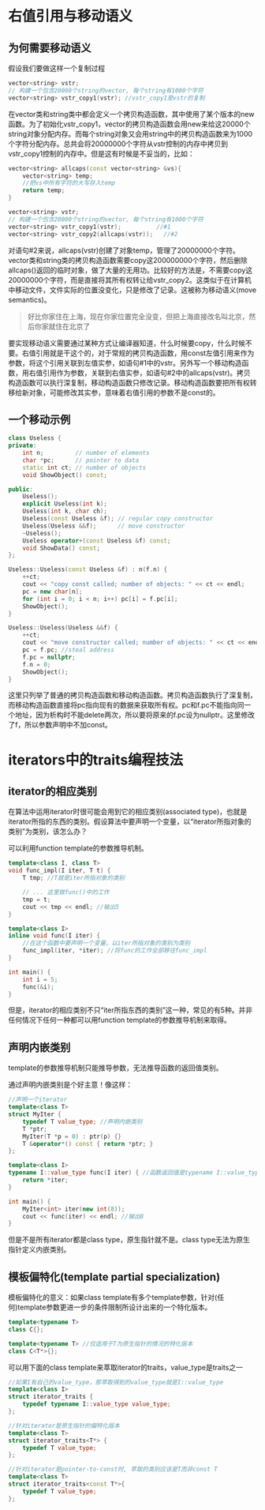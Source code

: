 # 右值引用与移动语义

## 为何需要移动语义

假设我们要做这样一个复制过程

```c++
vector<string> vstr;
// 构建一个包含20000个string的vector, 每个string有1000个字符
vector<string> vstr_copy1(vstr); //vstr_copy1是vstr的复制
```

在vector类和string类中都会定义一个拷贝构造函数，其中使用了某个版本的new函数。为了初始化vstr_copy1，vector<string>的拷贝构造函数会用new来给这20000个string对象分配内存。而每个string对象又会用string中的拷贝构造函数来为1000个字符分配内存。总共会将20000000个字符从vstr控制的内存中拷贝到vstr_copy1控制的内存中。但是这有时候是不妥当的，比如：

```c++
vector<string> allcaps(const vector<string> &vs){
    vector<string> temp;
    //把vs中所有字符的大写存入temp
    return temp;
}

vector<string> vstr;
// 构建一个包含20000个string的vector, 每个string有1000个字符
vector<string> vstr_copy1(vstr);          //#1
vector<string> vstr_copy2(allcaps(vstr));	//#2
```

对语句#2来说，allcaps(vstr)创建了对象temp，管理了20000000个字符。vector类和string类的拷贝构造函数需要copy这200000000个字符，然后删除allcaps()返回的临时对象，做了大量的无用功。比较好的方法是，不需要copy这20000000个字符，而是直接将其所有权转让给vstr_copy2。这类似于在计算机中移动文件，文件实际的位置没变化，只是修改了记录。这被称为移动语义(move semantics)。

> 好比你家住在上海，现在你家位置完全没变，但把上海直接改名叫北京，然后你家就住在北京了

要实现移动语义需要通过某种方式让编译器知道，什么时候要copy，什么时候不要。右值引用就是干这个的，对于常规的拷贝构造函数，用const左值引用来作为参数，将这个引用关联到左值实参，如语句#1中的vstr。另外写一个移动构造函数，用右值引用作为参数，关联到右值实参，如语句#2中的allcaps(vstr)。拷贝构造函数可以执行深复制，移动构造函数只修改记录。移动构造函数要把所有权转移给新对象，可能修改其实参，意味着右值引用的参数不是const的。

## 一个移动示例

```c++
class Useless {
private:
    int n;         // number of elements
    char *pc;      // pointer to data
    static int ct; // number of objects
    void ShowObject() const;

public:
    Useless();
    explicit Useless(int k);
    Useless(int k, char ch);
    Useless(const Useless &f); // regular copy constructor
    Useless(Useless &&f);      // move constructor
    ~Useless();
    Useless operator+(const Useless &f) const;
    void ShowData() const;
};

Useless::Useless(const Useless &f) : n(f.n) {
    ++ct;
    cout << "copy const called; number of objects: " << ct << endl;
    pc = new char[n];
    for (int i = 0; i < n; i++) pc[i] = f.pc[i];
    ShowObject();
}

Useless::Useless(Useless &&f) {
    ++ct;
    cout << "move constructor called; number of objects: " << ct << endl;
    pc = f.pc; //steal address
    f.pc = nullptr;
    f.n = 0;
    ShowObject();
}
```

这里只列举了普通的拷贝构造函数和移动构造函数。拷贝构造函数执行了深复制，而移动构造函数直接将pc指向现有的数据来获取所有权。pc和f.pc不能指向同一个地址，因为析构时不能delete两次，所以要将原来的f.pc设为nullptr。这里修改了f，所以参数声明中不加const。



# iterators中的traits编程技法

## iterator的相应类别

在算法中运用iterator时很可能会用到它的相应类别(associated type)，也就是iterator所指的东西的类别。假设算法中要声明一个变量，以“iterator所指对象的类别”为类别，该怎么办？

可以利用function template的参数推导机制。

```c++
template<class I, class T>
void func_impl(I iter, T t) {
    T tmp; //T就是iter所指对象的类别

    // ... 这里做func()中的工作
    tmp = t;
    cout << tmp << endl; //输出5
}

template<class I>
inline void func(I iter) {
    //在这个函数中要声明一个变量，以iter所指对象的类别为类别
    func_impl(iter, *iter); //将func的工作全部移往func_impl
}

int main() {
    int i = 5;
    func(&i);
}
```

但是，iterator的相应类别不只“iter所指东西的类别”这一种，常见的有5种。并非任何情况下任何一种都可以用function template的参数推导机制来取得。

## 声明内嵌类别

template的参数推导机制只能推导参数，无法推导函数的返回值类别。

通过声明内嵌类别是个好主意！像这样：

```c++
//声明一个iterator
template<class T>
struct MyIter {
    typedef T value_type; //声明内嵌类别
    T *ptr;
    MyIter(T *p = 0) : ptr(p) {}
    T &operator*() const { return *ptr; }
};

template<class I>
typename I::value_type func(I iter) { //函数返回值是typename I::value_type
    return *iter;
}

int main() {
    MyIter<int> iter(new int(8));
    cout << func(iter) << endl; //输出8
}
```

但是不是所有iterator都是class type，原生指针就不是。class type无法为原生指针定义内嵌类别。

## 模板偏特化(template partial specialization)

模板偏特化的意义：如果class template有多个template参数，针对(任何)template参数更进一步的条件限制所设计出来的一个特化版本。

```c++
template<typename T>
class C{};

template<typename T> //仅适用于T为原生指针的情况的特化版本
class C<T*>{};
```

可以用下面的class template来萃取iterator的traits，value_type是traits之一

```c++
//如果I有自己的value_type，那萃取得到的value_type就是I::value_type
template<class I>
struct iterator_traits {
    typedef typename I::value_type value_type;
};

//针对iterator是原生指针的偏特化版本
template<class T>
struct iterator_traits<T*> {
    typedef T value_type;
};

//针对iterator是pointer-to-const时, 萃取的类别应该是T而非const T
template<class T>
struct iterator_traits<const T*>{
    typedef T value_type;
};
```













